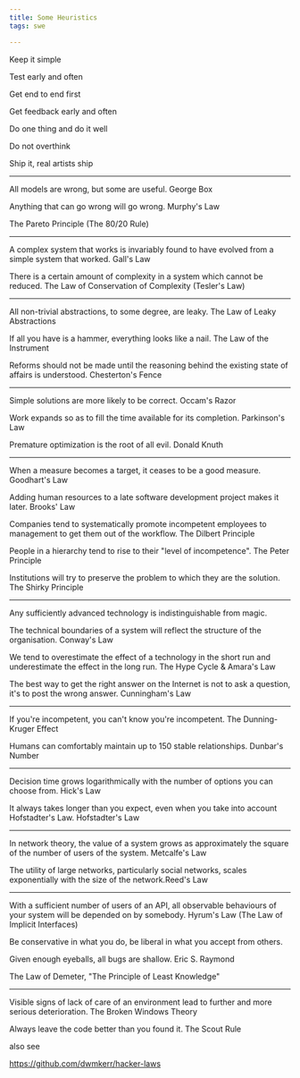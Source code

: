 ```yaml
---
title: Some Heuristics
tags: swe

--- 
```


Keep it simple 

Test early and often 

Get end to end first 

Get feedback early and often 

Do one thing and do it well 

Do not overthink 

Ship it, real artists ship 


---

All models are wrong, but some are useful. George Box

Anything that can go wrong will go wrong. Murphy's Law 

The Pareto Principle (The 80/20 Rule)

---

A complex system that works is invariably found to have evolved from a simple system that worked. Gall's Law

There is a certain amount of complexity in a system which cannot be reduced. The Law of Conservation of Complexity (Tesler's Law)

---

All non-trivial abstractions, to some degree, are leaky. The Law of Leaky Abstractions

If all you have is a hammer, everything looks like a nail. The Law of the Instrument

Reforms should not be made until the reasoning behind the existing state of affairs is understood. Chesterton's Fence

---

Simple solutions are more likely to be correct. Occam's Razor

Work expands so as to fill the time available for its completion. Parkinson's Law

Premature optimization is the root of all evil. Donald Knuth

---

When a measure becomes a target, it ceases to be a good measure. Goodhart's Law

Adding human resources to a late software development project makes it later. Brooks' Law

Companies tend to systematically promote incompetent employees to management to get them out of the workflow. The Dilbert Principle

People in a hierarchy tend to rise to their "level of incompetence". The Peter Principle

Institutions will try to preserve the problem to which they are the solution. The Shirky Principle


---

Any sufficiently advanced technology is indistinguishable from magic.

The technical boundaries of a system will reflect the structure of the organisation. Conway's Law

We tend to overestimate the effect of a technology in the short run and underestimate the effect in the long run. The Hype Cycle & Amara's Law

The best way to get the right answer on the Internet is not to ask a question, it's to post the wrong answer. Cunningham's Law

---

If you're incompetent, you can't know you're incompetent. The Dunning-Kruger Effect

Humans can comfortably maintain up to 150 stable relationships. Dunbar's Number

---

Decision time grows logarithmically with the number of options you can choose from. Hick's Law

It always takes longer than you expect, even when you take into account Hofstadter's Law. Hofstadter's Law

---

In network theory, the value of a system grows as approximately the square of the number of users of the system. Metcalfe's Law

The utility of large networks, particularly social networks, scales exponentially with the size of the network.Reed's Law


---


With a sufficient number of users of an API, all observable behaviours of your system will be depended on by somebody. Hyrum's Law (The Law of Implicit Interfaces)

Be conservative in what you do, be liberal in what you accept from others.

Given enough eyeballs, all bugs are shallow. Eric S. Raymond

The Law of Demeter,  "The Principle of Least Knowledge"


---


Visible signs of lack of care of an environment lead to further and more serious deterioration. The Broken Windows Theory

Always leave the code better than you found it. The Scout Rule




also see 

<https://github.com/dwmkerr/hacker-laws>